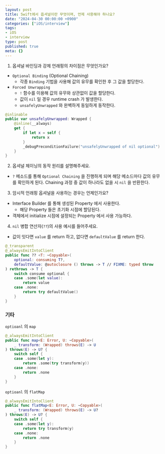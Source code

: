 ```yaml
---
layout: post
title: Swift에서 옵셔널이란 무엇이며, 언제 사용해야 하나요?
date: "2024-04-30 00:00:00 +0900"
categories: ["iOS/interview"]
tags:
- iOS
- interview
type: post
published: true
meta: {}
---
```

1. 옵셔널 바인딩과 강제 언래핑의 차이점은 무엇인가요?
  - `Optional Binding` (Optional Chaining)
      - 각종 `Binding` 기법을 사용해 값의 유무를 확인한 후 그 값을 할당한다.
  - `Forced Unwrapping` 
      - `!` 함수를 이용해 값의 유무와 상관없이 값을 할당한다.
      - 값이 `nil` 일 경우 runtime crash 가 발생한다.
      - `unsafelyUnwrapped` 와 완벽하게 동일하게 동작한다.
```swift
@inlinable
public var unsafelyUnwrapped: Wrapped {
    @inline(__always)
    get {
        if let x = self {
            return x
        }
        _debugPreconditionFailure("unsafelyUnwrapped of nil optional")
    }
}
```  
2. 옵셔널 체이닝의 동작 원리를 설명해주세요.
  - `?` 메소드를 통해 `Optional Chaining` 을 진행하게 되며 해당 메소드마다 값의 유무를 확인하게 된다. Chaining 과정 중 값이 하나라도 없을 시 `nil` 을 반환한다. 
3. 암시적 언래핑 옵셔널을 사용하는 경우는 언제인가요?
  - Interface Builder 를 통해 생성된 Property 에서 사용한다.
    - 해당 Property 들은 초기화 시점에 할당된다.
  - 객체에서 initialize 시점에 설정되는 Property 에서 사용 가능하다.
4. `nil` 병합 연산자(`??`)의 사용 예시를 들어주세요.
  - 값이 잇다면 `value` 를 return 하고, 없다면 `defaultValue` 를 return 한다.
```swift 
@_transparent
@_alwaysEmitIntoClient
public func ?? <T: ~Copyable>(
    optional: consuming T?,
    defaultValue: @autoclosure () throws -> T // FIXME: typed throw
) rethrows -> T {
    switch consume optional {
    case .some(let value):
        return value
    case .none:
        return try defaultValue()
    }
}
```

### 기타
`optioanl` 의 `map`
```swift
@_alwaysEmitIntoClient
public func map<E: Error, U: ~Copyable>(
    _ transform: (Wrapped) throws(E) -> U
) throws(E) -> U? {
    switch self {
    case .some(let y):
        return .some(try transform(y))
    case .none:
        return .none
    }
}
```
`optioanl` 의 `flatMap`
```swift
@_alwaysEmitIntoClient
public func flatMap<E: Error, U: ~Copyable>(
    _ transform: (Wrapped) throws(E) -> U?
) throws(E) -> U? {
    switch self {
    case .some(let y):
        return try transform(y)
    case .none:
        return .none
    }
}
```
